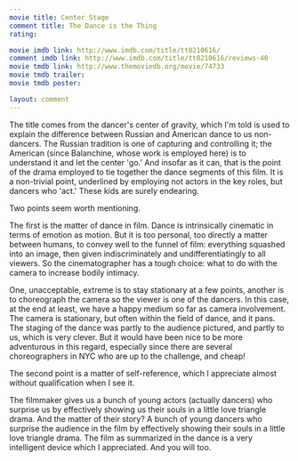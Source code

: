 ```yaml
---
movie title: Center Stage
comment title: The Dance is the Thing
rating: 

movie imdb link: http://www.imdb.com/title/tt0210616/
comment imdb link: http://www.imdb.com/title/tt0210616/reviews-40
movie tmdb link: http://www.themoviedb.org/movie/74733
movie tmdb trailer: 
movie tmdb poster: 

layout: comment
---
```


The title comes from the dancer's center of gravity, which I'm told is used to explain the difference between Russian and American dance to us non-dancers. The Russian tradition is one of capturing and controlling it; the American (since Balanchine, whose work is employed here) is to understand it and let the center 'go.' And insofar as it can, that is the point of the drama employed to tie together the dance segments of this film. It is a non-trivial point, underlined by employing not actors in the key roles, but dancers who 'act.' These kids are surely endearing.

Two points seem worth mentioning.

The first is the matter of dance in film. Dance is intrinsically cinematic in terms of emotion as motion. But it is too personal, too directly a matter between humans, to convey well to the funnel of film: everything squashed into an image, then given indiscriminately and undifferentiatingly to all viewers. So the cinematographer has a tough choice: what to do with the camera to increase bodily intimacy.

One, unacceptable, extreme is to stay stationary at a few points, another is to choreograph the camera so the viewer is one of the dancers. In this case, at the end at least, we have a happy medium so far as camera involvement. The camera is stationary, but often within the field of dance, and it pans. The staging of the dance was partly to the audience pictured, and partly to us, which is very clever. But it would have been nice to be more adventurous in this regard, especially since there are several choreographers in NYC who are up to the challenge, and cheap!

The second point is a matter of self-reference, which I appreciate almost without qualification when I see it.  

The filmmaker gives us a bunch of young actors (actually dancers) who surprise us by effectively showing us their souls in a little love triangle drama. And the matter of their story? A bunch of young dancers who surprise the audience in the film by effectively showing their souls in a little love triangle drama. The film as summarized in the dance is a very intelligent device which I appreciated. And you will too.